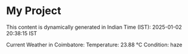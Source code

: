 # My Project

This content is dynamically generated in Indian Time (IST): 2025-01-02 20:38:15 IST


Current Weather in Coimbatore:
Temperature: 23.88 °C
Condition: haze

